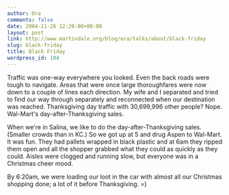 ```yaml
---
author: Ora
comments: false
date: 2004-11-26 12:20:00+00:00
layout: post
link: http://www.martindale.org/blog/ora/talks/about/black-friday
slug: black-friday
title: Black Friday
wordpress_id: 104
---
```


Traffic was one-way everywhere you looked. Even the back roads were tough to navigate. Areas that were once large thoroughfares were now down to a couple of lines each direction. My wife and I separated and tried to find our way through separately and reconnected when our destination was reached. Thanksgiving day traffic with 30,699,996 other people? Nope. Wal-Mart's day-after-Thanksgiving sales.
  

  
When we're in Salina, we like to do the day-after-Thanksgiving sales. (Smaller crowds than in KC.) So we got up at 5 and drug Aspen to Wal-Mart. It was fun. They had pallets wrapped in black plastic and at 6am they ripped them open and all the shopper grabbed what they could as quickly as they could. Aisles were clogged and running slow, but everyone was in a Christmas cheer mood.
  

  
By 6:20am, we were loading our loot in the car with almost all our Christmas shopping done; a lot of it before Thanksgiving. =)
  

